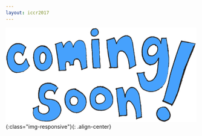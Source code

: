 ```yaml
---
layout: iccr2017
---
```

>

![Comming soon](/images/coming-soon.gif){:class="img-responsive"}{: .align-center}
